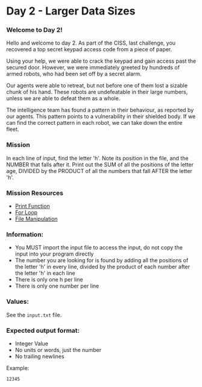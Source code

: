 # Day 2 - Larger Data Sizes

### Welcome to Day 2!

Hello and welcome to day 2. As part of the CISS, last challenge, you recovered a top secret keypad access code from a piece of paper. 

Using your help, we were able to crack the keypad and gain access past the secured door. However, we were immediately greeted by hundreds of armed robots, who had been set off by a secret alarm.

Our agents were able to retreat, but not before one of them lost a sizable chunk of his hand. These robots are undefeatable in their large numbers, unless we are able to defeat them as a whole.

The intelligence team has found a pattern in their behaviour, as reported by our agents. This pattern points to a vulnerability in their shielded body. If we can find the correct pattern in each robot, we can take down the entire fleet.

### Mission

In each line of input, find the letter 'h'. Note its position in the file, and the NUMBER that falls after it. Print out the SUM of all the positions of the letter age, DIVIDED by the PRODUCT of all the numbers that fall AFTER the letter 'h'.

### Mission Resources

- [Print Function](https://github.com/mwcsc/documentation/blob/master/python/01-print-function.md)
- [For Loop](https://github.com/mwcsc/documentation/blob/master/python/05-for-loop.md)
- [File Manipulation](https://github.com/mwcsc/documentation/blob/master/python/13-file-manipulation.md)

### Information:

- You MUST import the input file to access the input, do not copy the input into your program directly
- The number you are looking for is found by adding all the positions of the letter 'h' in every line, divided by the product of each number after the letter 'h' in each line
- There is only one h per line
- There is only one number per line

### Values:

See the ``input.txt`` file.

### Expected output format:

- Integer Value
- No units or words, just the number
- No trailing newlines

Example:

```12345```

